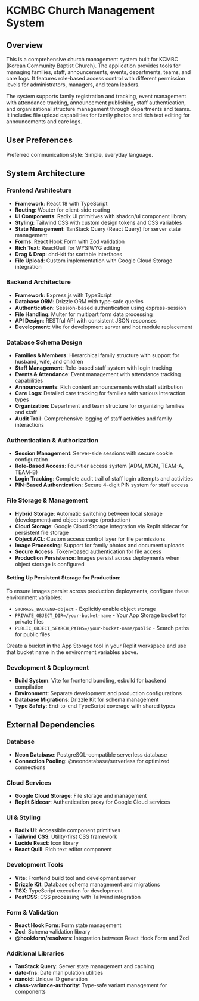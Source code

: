 # KCMBC Church Management System

## Overview

This is a comprehensive church management system built for KCMBC (Korean Community Baptist Church). The application provides tools for managing families, staff, announcements, events, departments, teams, and care logs. It features role-based access control with different permission levels for administrators, managers, and team leaders.

The system supports family registration and tracking, event management with attendance tracking, announcement publishing, staff authentication, and organizational structure management through departments and teams. It includes file upload capabilities for family photos and rich text editing for announcements and care logs.

## User Preferences

Preferred communication style: Simple, everyday language.

## System Architecture

### Frontend Architecture
- **Framework**: React 18 with TypeScript
- **Routing**: Wouter for client-side routing
- **UI Components**: Radix UI primitives with shadcn/ui component library
- **Styling**: Tailwind CSS with custom design tokens and CSS variables
- **State Management**: TanStack Query (React Query) for server state management
- **Forms**: React Hook Form with Zod validation
- **Rich Text**: ReactQuill for WYSIWYG editing
- **Drag & Drop**: dnd-kit for sortable interfaces
- **File Upload**: Custom implementation with Google Cloud Storage integration

### Backend Architecture
- **Framework**: Express.js with TypeScript
- **Database ORM**: Drizzle ORM with type-safe queries
- **Authentication**: Session-based authentication using express-session
- **File Handling**: Multer for multipart form data processing
- **API Design**: RESTful API with consistent JSON responses
- **Development**: Vite for development server and hot module replacement

### Database Schema Design
- **Families & Members**: Hierarchical family structure with support for husband, wife, and children
- **Staff Management**: Role-based staff system with login tracking
- **Events & Attendance**: Event management with attendance tracking capabilities
- **Announcements**: Rich content announcements with staff attribution
- **Care Logs**: Detailed care tracking for families with various interaction types
- **Organization**: Department and team structure for organizing families and staff
- **Audit Trail**: Comprehensive logging of staff activities and family interactions

### Authentication & Authorization
- **Session Management**: Server-side sessions with secure cookie configuration
- **Role-Based Access**: Four-tier access system (ADM, MGM, TEAM-A, TEAM-B)
- **Login Tracking**: Complete audit trail of staff login attempts and activities
- **PIN-Based Authentication**: Secure 4-digit PIN system for staff access

### File Storage & Management
- **Hybrid Storage**: Automatic switching between local storage (development) and object storage (production)
- **Cloud Storage**: Google Cloud Storage integration via Replit sidecar for persistent file storage
- **Object ACL**: Custom access control layer for file permissions
- **Image Processing**: Support for family photos and document uploads
- **Secure Access**: Token-based authentication for file access
- **Production Persistence**: Images persist across deployments when object storage is configured

#### Setting Up Persistent Storage for Production:
To ensure images persist across production deployments, configure these environment variables:
- `STORAGE_BACKEND=object` - Explicitly enable object storage
- `PRIVATE_OBJECT_DIR=/your-bucket-name` - Your App Storage bucket for private files
- `PUBLIC_OBJECT_SEARCH_PATHS=/your-bucket-name/public` - Search paths for public files

Create a bucket in the App Storage tool in your Replit workspace and use that bucket name in the environment variables above.

### Development & Deployment
- **Build System**: Vite for frontend bundling, esbuild for backend compilation
- **Environment**: Separate development and production configurations
- **Database Migrations**: Drizzle Kit for schema management
- **Type Safety**: End-to-end TypeScript coverage with shared types

## External Dependencies

### Database
- **Neon Database**: PostgreSQL-compatible serverless database
- **Connection Pooling**: @neondatabase/serverless for optimized connections

### Cloud Services
- **Google Cloud Storage**: File storage and management
- **Replit Sidecar**: Authentication proxy for Google Cloud services

### UI & Styling
- **Radix UI**: Accessible component primitives
- **Tailwind CSS**: Utility-first CSS framework
- **Lucide React**: Icon library
- **React Quill**: Rich text editor component

### Development Tools
- **Vite**: Frontend build tool and development server
- **Drizzle Kit**: Database schema management and migrations
- **TSX**: TypeScript execution for development
- **PostCSS**: CSS processing with Tailwind integration

### Form & Validation
- **React Hook Form**: Form state management
- **Zod**: Schema validation library
- **@hookform/resolvers**: Integration between React Hook Form and Zod

### Additional Libraries
- **TanStack Query**: Server state management and caching
- **date-fns**: Date manipulation utilities
- **nanoid**: Unique ID generation
- **class-variance-authority**: Type-safe variant management for components